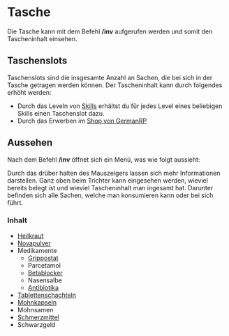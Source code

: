 # Tasche 
Die Tasche kann mit dem Befehl **/inv** aufgerufen werden und somit den Tascheninhalt einsehen.  

## Taschenslots
Taschenslots sind die insgesamte Anzahl an Sachen, die bei sich in der Tasche getragen werden können. Der Tascheninhalt kann durch folgendes erhöht werden:

+ Durch das Leveln von [Skills](../../pages/skills/allgemein.md) erhältst du für jedes Level eines beliebigen Skills einen Taschenslot dazu.
+ Durch das Erwerben im [Shop von GermanRP](https://germanrpofficial.tebex.io)
  
## Aussehen
Nach dem Befehl **/inv** öffnet sich ein Menü, was wie folgt aussieht:

Durch das drüber halten des Mauszeigers lassen sich mehr Informationen darstellen. Ganz oben beim Trichter kann eingesehen werden, wieviel bereits belegt ist und wieviel Tascheninhalt man ingesamt hat.
Darunter befinden sich alle Sachen, welche man konsumieren kann oder bei sich führt.

### Inhalt

* [Heilkraut](../../pages/bmt/heilkraut.md)
* [Novapulver](../../pages/bmt/novapulver.md)
* Medikamente
    * [Grippostat](../../pages/bmt/grippostat.md)
    * Parcetamol
    * [Betablocker](../../pages/betablocker.md)
    * Nasensalbe
    * [Antibiotika](../../pages/bmt/antibiotika.md)
* [Tablettenschachteln](../../pages/bmt/tablettenschachtel.md)
* [Mohnkapseln](../../pages/bmt/mohnkapseln.md)
* Mohnsamen
* [Schmerzmittel](../../pages/bmt/schmerzmittel.md)
* Schwarzgeld
